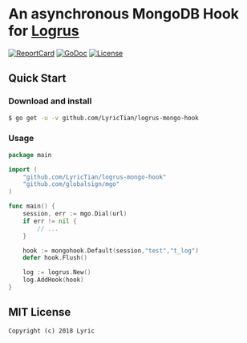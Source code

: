 # An asynchronous MongoDB Hook for [Logrus](https://github.com/sirupsen/logrus)

[![ReportCard][reportcard-image]][reportcard-url] [![GoDoc][godoc-image]][godoc-url] [![License][license-image]][license-url]

## Quick Start

### Download and install

```bash
$ go get -u -v github.com/LyricTian/logrus-mongo-hook
```

### Usage

```go
package main

import (
    "github.com/LyricTian/logrus-mongo-hook"
    "github.com/globalsign/mgo"
)

func main() {
    session, err := mgo.Dial(url)
    if err != nil {
        // ...
    }

    hook := mongohook.Default(session,"test","t_log")
    defer hook.Flush()

    log := logrus.New()
    log.AddHook(hook)
}
```

## MIT License

    Copyright (c) 2018 Lyric

[reportcard-url]: https://goreportcard.com/report/github.com/LyricTian/logrus-mysql-hook
[reportcard-image]: https://goreportcard.com/badge/github.com/LyricTian/logrus-mysql-hook
[godoc-url]: https://godoc.org/github.com/LyricTian/logrus-mysql-hook
[godoc-image]: https://godoc.org/github.com/LyricTian/logrus-mysql-hook?status.svg
[license-url]: http://opensource.org/licenses/MIT
[license-image]: https://img.shields.io/npm/l/express.svg
